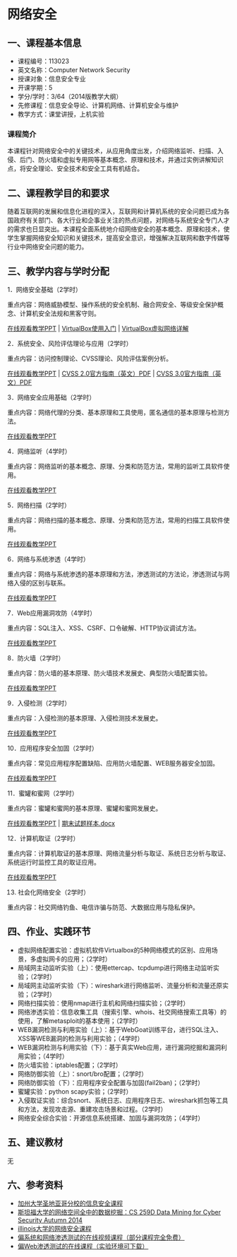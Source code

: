 # 网络安全

## 一、课程基本信息

* 课程编号：113023
* 英文名称：Computer Network Security
* 授课对象：信息安全专业
* 开课学期：5
* 学分/学时：3/64（2014版教学大纲）
* 先修课程：信息安全导论、计算机网络、计算机安全与维护
* 教学方式：课堂讲授，上机实验

### 课程简介

本课程针对网络安全中的关键技术，从应用角度出发，介绍网络监听、扫描、入侵、后门、防火墙和虚拟专用网等基本概念、原理和技术，并通过实例讲解知识点，将安全理论、安全技术和安全工具有机结合。

## 二、课程教学目的和要求

随着互联网的发展和信息化进程的深入，互联网和计算机系统的安全问题已成为各国政府有关部门、各大行业和企事业关注的热点问题，对网络与系统安全专门人才的需求也日显突出。本课程全面系统地介绍网络安全的基本概念、原理和技术，使学生掌握网络安全知识和关键技术，提高安全意识，增强解决互联网和数字传媒等行业中网络安全问题的能力。

## 三、教学内容与学时分配

1．网络安全基础（2学时）

重点内容：网络威胁模型、操作系统的安全机制、融合网安全、等级安全保护概念、计算机安全法规和黑客守则。

[在线观看教学PPT](../../courses/2017/nsLecture0x01.pdf) | [VirtualBox使用入门](../../courses/2014_2/VirtualboxTutorial.pdf) | [VirtualBox虚拟网络详解](../../courses/2014_2/VirtualboxNetwork.pdf)

2．系统安全、风险评估理论与应用（2学时）

重点内容：访问控制理论、CVSS理论、风险评估案例分析。

[在线观看教学PPT](../../courses/2016/nsLecture0x02.pdf) | [CVSS 2.0官方指南（英文）PDF](../../courses/2014_2/cvss-guide.pdf) | [CVSS 3.0官方指南（英文）PDF](../../courses/2014_2/cvss-v30-specification-v1.7.pdf)

3．网络安全应用基础（2学时）

重点内容：网络代理的分类、基本原理和工具使用，匿名通信的基本原理与检测方法。

[在线观看教学PPT](../../courses/2014_2/nsLecture0x03.pdf) 

4．网络监听（4学时）

重点内容：网络监听的基本概念、原理、分类和防范方法，常用的监听工具软件使用。

[在线观看教学PPT](../../courses/2017/nsLecture0x04.pdf) 

5．网络扫描（2学时）

重点内容：网络扫描的基本概念、原理、分类和防范方法，常用的扫描工具软件使用。

[在线观看教学PPT](../../courses/2014_2/nsLecture0x05.pdf) 

6．网络与系统渗透（4学时）

重点内容：网络与系统渗透的基本原理和方法，渗透测试的方法论，渗透测试与网络入侵的区别与联系。

[在线观看教学PPT](../../courses/2016/nsLecture0x06.pdf) 

7．Web应用漏洞攻防（4学时）

重点内容：SQL注入、XSS、CSRF、口令破解、HTTP协议调试方法。

[在线观看教学PPT](../../courses/2016/nsLecture0x07.pdf) 

8．防火墙（2学时）

重点内容：防火墙的基本原理、防火墙技术发展史、典型防火墙配置实验。 

[在线观看教学PPT](../../courses/2016/nsLecture0x08.pdf) 

9．入侵检测（2学时）

重点内容：入侵检测的基本原理、入侵检测技术发展史。

[在线观看教学PPT](../../courses/2014_2/nsLecture0x09.pdf) 

10．应用程序安全加固（2学时）

重点内容：常见应用程序配置缺陷、应用防火墙配置、WEB服务器安全加固。

[在线观看教学PPT](../../courses/2014_2/nsLecture0x10.pdf) 

11．蜜罐和蜜网（2学时）

重点内容：蜜罐和蜜网的基本原理、蜜罐和蜜网发展史。

[在线观看教学PPT](../../courses/2016/nsLecture0x11.pdf) | [期末试题样本.docx](../../courses/Token.docx)

12．计算机取证（2学时）

重点内容：计算机取证的基本原理、网络流量分析与取证、系统日志分析与取证、系统运行时监控工具的取证应用。

[在线观看教学PPT](../../courses/2016/nsLecture0x12.pdf) 

13. 社会化网络安全（2学时）

重点内容：社交网络钓鱼、电信诈骗与防范、大数据应用与隐私保护。


## 四、作业、实践环节

- 虚拟网络配置实验：虚拟机软件Virtualbox的5种网络模式的区别、应用场景，多虚拟网卡的应用；（2学时）
- 局域网主动监听实验（上）：使用ettercap、tcpdump进行网络主动监听实验；（2学时）
- 局域网主动监听实验（下）：wireshark进行网络监听、流量分析和流量还原实验；（2学时）
- 网络扫描实验：使用nmap进行主机和网络扫描实验；（2学时）
- 网络渗透实验：信息收集工具（搜索引擎、whois、社交网络搜索工具等）的使用，了解metasploit的基本使用；（2学时）
- WEB漏洞检测与利用实验（上）：基于WebGoat训练平台，进行SQL注入、XSS等WEB漏洞的检测与利用实验；（4学时）
- WEB漏洞检测与利用实验（下）：基于真实Web应用，进行漏洞挖掘和漏洞利用实验；（4学时）
- 防火墙实验：iptables配置；（2学时）
- 网络防御实验（上）：snort/bro配置；（2学时）
- 网络防御实验（下）：应用程序安全配置与加固(fail2ban)；（2学时）
- 蜜罐实验：python scapy实验；（2学时）
- 入侵取证实验：综合snort、系统日志、应用程序日志、wireshark抓包等工具和方法，发现攻击源、重建攻击场景和过程。（2学时）
- 网络安全综合实验：开源信息系统搭建、加固与漏洞攻防；（4学时）


## 五、建议教材

无

## 六、参考资料

* [加州大学圣地亚哥分校的信息安全课程](https://cseweb.ucsd.edu/classes/fa12/cse127-a/syllabus.html)
* [斯坦福大学的网络空间全中的数据挖掘：CS 259D Data Mining for Cyber Security Autumn 2014](http://web.stanford.edu/class/cs259d/)
* [illinois大学的网络安全课程](http://caesar.web.engr.illinois.edu/courses/CS598.S13/syllabus.html)
* [偏系统和网络渗透测试的在线视频课程（部分课程完全免费）](http://www.pentesteracademy.com/)
* [偏Web渗透测试的在线课程（实验环境可下载）](http://pentesterlab.com/)

